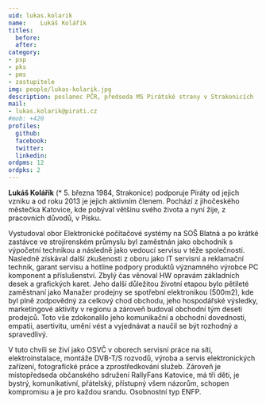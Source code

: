 ```yaml
---
uid: lukas.kolarik
name:    Lukáš Kolářík
titles:
  before: 
  after:
category:
- psp
- pks
- pms
- zastupitele
img: people/lukas-kolarik.jpg
description: poslanec PČR, předseda MS Pirátské strany v Strakonicích
mail:
- lukas.kolarik@pirati.cz
#mob: +420
profiles:
  github:
  facebook:				
  twitter:
  linkedin:
ordpms: 12
ordpks: 2 
---
```


**Lukáš Kolářík** (* 5. března 1984, Strakonice) podporuje Piráty od jejich vzniku a od roku 2013 je jejich aktivním členem. Pochází z jihočeského městečka Katovice, kde pobýval většinu svého života a nyní žije, z pracovních důvodů, v Písku.

Vystudoval obor Elektronické počítačové systémy na SOŠ Blatná a po krátké zastávce ve strojírenském průmyslu byl zaměstnán jako obchodník s výpočetní technikou a následně jako vedoucí servisu v téže společnosti. Nasledně získával další zkušenosti z oboru jako IT servisní a reklamační technik, garant servisu a hotline podpory produktů významného výrobce PC komponent a příslušenství. Zbylý čas věnoval HW opravám základních desek a grafických karet. Jeho další důležitou životní etapou bylo pětileté zaměstnaní jako Manažer prodejny se spotřební elektronikou (500m2), kde byl plně zodpovědný za celkový chod obchodu, jeho hospodářské výsledky, marketingové aktivity v regionu a zároveň budoval obchodní tým deseti prodejců. Toto vše zdokonalilo jeho komunikační a obchodní dovednosti, empatii, asertivitu, umění vést a vyjednávat a naučil se být rozhodný a spravedlivý.

V tuto chvíli se živí jako OSVČ v oborech servisní práce na síti, elektroinstalace, montáže DVB-T/S rozvodů, výroba a servis elektronických zařízení, fotografické práce a zprostředkování služeb. Zároveň je místopředseda občanského sdružení RallyFans Katovice, má tři děti, je bystrý, komunikativní, přátelský, přístupný všem názorům, schopen kompromisu a je pro každou srandu. Osobnostní typ ENFP.
